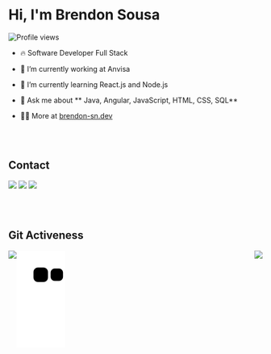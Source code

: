 <h1 align="left">Hi, I'm Brendon Sousa</h1>
<p align="left"> <img src="https://komarev.com/ghpvc/?username=brendon-sn&color=blue" alt="Profile views" /> </p>

- 🔥 Software Developer Full Stack 

- 🔭 I’m currently working at Anvisa

- 🌱 I’m currently learning React.js and Node.js

- 💬 Ask me about ** Java, Angular, JavaScript, HTML, CSS, SQL**

- 👨‍💻 More at [brendon-sn.dev](https://brendon-sn.github.io/Links/)




<br><br>

## Contact

<div>
<a href="https://www.instagram.com/brendon_sn/" target="_blank"><img src="https://img.shields.io/badge/-Instagram-%23E4405F?style=for-the-badge&logo=instagram&logoColor=white" ></a>
<a href = "mailto:sbrendon170@gmail.com"><img src="https://img.shields.io/badge/Gmail-D14836?style=for-the-badge&logo=gmail&logoColor=white" target="_blank"></a>
<a href="https://www.linkedin.com/in/brendon-sousa/"><img src="https://img.shields.io/badge/-LinkedIn-%230077B5?style=for-the-badge&logo=linkedin&logoColor=white" ></a>   
</div>




<br><br>

##  Git Activeness

<div>
<a href="https://github.com/brendon-sn">
<img align="left" height="160em" src="https://github-readme-stats.vercel.app/api?username=brendon-sn&show_icons=true&theme=github_dark&include_all_commits=true&count_private=false"/>
<img align="right" height="160em" src="https://github-readme-stats.vercel.app/api/top-langs/?username=brendon-sn&layout=compact&langs_count=8&theme=github_dark"/>
</div>

<img alt="github contribution snake animation" src="https://github.com/Carol42/Carol42/blob/output/github-contribution-grid-snake.svg">
